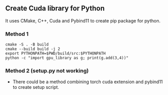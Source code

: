 ## Create Cuda library for Python
It uses CMake, C++, Cuda and Pybind11 to create pip package for python.

### Method 1
```
cmake -S . -B build
cmake --build build -j 2
export PYTHONPATH=$PWD/build/src:$PYTHONPATH
python -c "import gpu_library as g; print(g.add(3,4))"
```

### Method 2 (setup.py not working)
- There could be a method combining torch cuda extension and pybind11 to create setup script.
